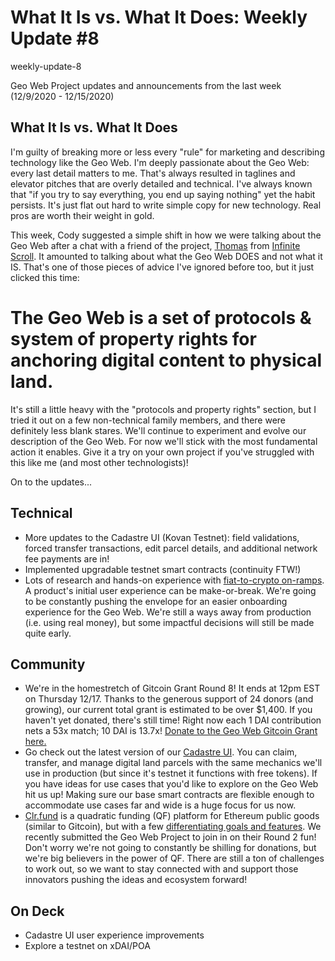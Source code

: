 # What It Is vs. What It Does: Weekly Update #8

weekly-update-8

Geo Web Project updates and announcements from the last week (12/9/2020 - 12/15/2020)

## What It Is vs. What It Does

I&#39;m guilty of breaking more or less every &quot;rule&quot; for marketing and describing technology like the Geo Web. I&#39;m deeply passionate about the Geo Web: every last detail matters to me. That&#39;s always resulted in taglines and elevator pitches that are overly detailed and technical. I&#39;ve always known that &quot;if you try to say everything, you end up saying nothing&quot; yet the habit persists. It&#39;s just flat out hard to write simple copy for new technology. Real pros are worth their weight in gold.

This week, Cody suggested a simple shift in how we were talking about the Geo Web after a chat with a friend of the project, [Thomas](https://twitter.com/listenaddress) from [Infinite Scroll](https://twitter.com/infinitescroll_). It amounted to talking about what the Geo Web DOES and not what it IS. That&#39;s one of those pieces of advice I&#39;ve ignored before too, but it just clicked this time:

# The Geo Web is a set of protocols &amp; system of property rights for anchoring digital content to physical land.

It&#39;s still a little heavy with the &quot;protocols and property rights&quot; section, but I tried it out on a few non-technical family members, and there were definitely less blank stares. We&#39;ll continue to experiment and evolve our description of the Geo Web. For now we&#39;ll stick with the most fundamental action it enables. Give it a try on your own project if you&#39;ve struggled with this like me (and most other technologists)!

On to the updates...

## Technical

- More updates to the Cadastre UI (Kovan Testnet): field validations, forced transfer transactions, edit parcel details, and additional network fee payments are in!
- Implemented upgradable testnet smart contracts (continuity FTW!)
- Lots of research and hands-on experience with [fiat-to-crypto on-ramps](https://www.geoweb.network/post/weekly-update-7). A product&#39;s initial user experience can be make-or-break. We&#39;re going to be constantly pushing the envelope for an easier onboarding experience for the Geo Web. We&#39;re still a ways away from production (i.e. using real money), but some impactful decisions will still be made quite early.

## **Community**

- We&#39;re in the homestretch of Gitcoin Grant Round 8! It ends at 12pm EST on Thursday 12/17. Thanks to the generous support of 24 donors (and growing), our current total grant is estimated to be over $1,400. If you haven&#39;t yet donated, there&#39;s still time! Right now each 1 DAI contribution nets a 53x match; 10 DAI is 13.7x! [Donate to the Geo Web Gitcoin Grant here.](https://gitcoin.co/grants/1403/geo-web)
- Go check out the latest version of our [Cadastre UI](http://geoweb.eth.link/). You can claim, transfer, and manage digital land parcels with the same mechanics we&#39;ll use in production (but since it&#39;s testnet it functions with free tokens). If you have ideas for use cases that you&#39;d like to explore on the Geo Web hit us up! Making sure our base smart contracts are flexible enough to accommodate use cases far and wide is a huge focus for us now.
- [Clr.fund](https://twitter.com/clrfund) is a quadratic funding (QF) platform for Ethereum public goods (similar to Gitcoin), but with a few [differentiating goals and features](http://clr.fund/#/about). We recently submitted the Geo Web Project to join in on their Round 2 fun! Don&#39;t worry we&#39;re not going to constantly be shilling for donations, but we&#39;re big believers in the power of QF. There are still a ton of challenges to work out, so we want to stay connected with and support those innovators pushing the ideas and ecosystem forward!

## **On Deck**

- Cadastre UI user experience improvements
- Explore a testnet on xDAI/POA
